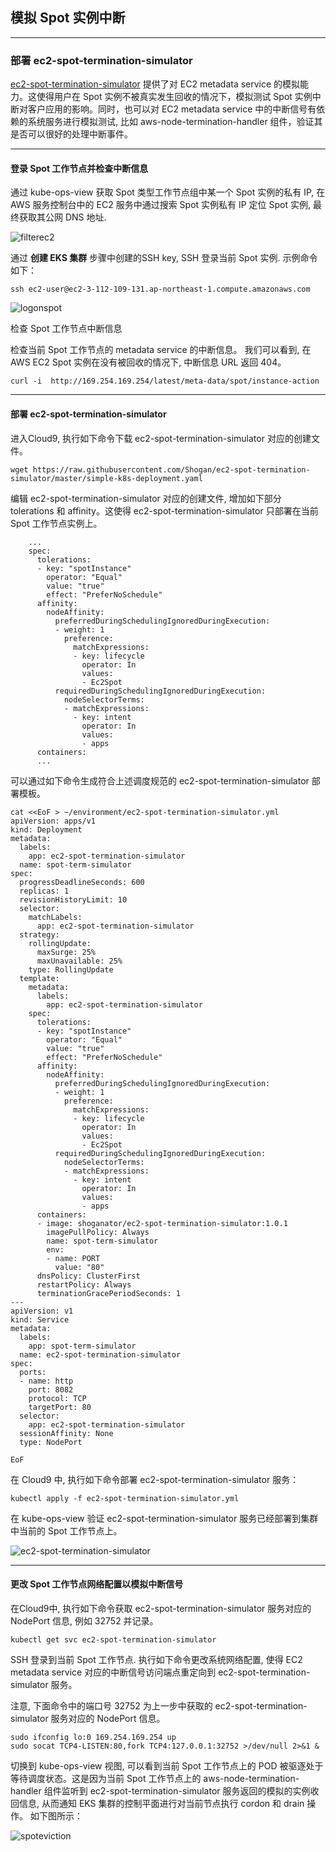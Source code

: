 ## 模拟 Spot 实例中断

---

### 部署 ec2-spot-termination-simulator

[ec2-spot-termination-simulator](https://github.com/Shogan/ec2-spot-termination-simulator) 提供了对 EC2 metadata service 的模拟能力。这使得用户在 Spot 实例不被真实发生回收的情况下，模拟测试 Spot 实例中断对客户应用的影响。同时，也可以对 EC2 metadata service 中的中断信号有依赖的系统服务进行模拟测试, 比如 aws-node-termination-handler 组件，验证其是否可以很好的处理中断事件。

---

#### 登录 Spot 工作节点并检查中断信息


通过 kube-ops-view 获取 Spot 类型工作节点组中某一个 Spot 实例的私有 IP, 在 AWS 服务控制台中的 EC2 服务中通过搜索 Spot 实例私有 IP 定位 Spot 实例, 最终获取其公网 DNS 地址.

![filterec2](../image/eks-spot/filterec2.png)

通过 **创建 EKS 集群** 步骤中创建的SSH key, SSH 登录当前 Spot 实例. 示例命令如下：

```
ssh ec2-user@ec2-3-112-109-131.ap-northeast-1.compute.amazonaws.com
```

![logonspot](../image/eks-spot/logonspot.png)

检查 Spot 工作节点中断信息


检查当前 Spot 工作节点的 metadata service 的中断信息。 我们可以看到, 在 AWS EC2 Spot 实例在没有被回收的情况下, 中断信息 URL 返回 404。

```
curl -i  http://169.254.169.254/latest/meta-data/spot/instance-action
```

---

#### 部署 ec2-spot-termination-simulator

进入Cloud9, 执行如下命令下载 ec2-spot-termination-simulator 对应的创建文件。

```
wget https://raw.githubusercontent.com/Shogan/ec2-spot-termination-simulator/master/simple-k8s-deployment.yaml
```

编辑 ec2-spot-termination-simulator 对应的创建文件, 增加如下部分 tolerations 和 affinity。这使得 ec2-spot-termination-simulator 只部署在当前 Spot 工作节点实例上。

```
    ...
    spec:
      tolerations: 
      - key: "spotInstance" 
        operator: "Equal" 
        value: "true" 
        effect: "PreferNoSchedule" 
      affinity: 
        nodeAffinity: 
          preferredDuringSchedulingIgnoredDuringExecution: 
          - weight: 1 
            preference: 
              matchExpressions: 
              - key: lifecycle 
                operator: In 
                values: 
                - Ec2Spot 
          requiredDuringSchedulingIgnoredDuringExecution: 
            nodeSelectorTerms: 
            - matchExpressions: 
              - key: intent 
                operator: In 
                values: 
                - apps 
      containers: 
      ...
```

可以通过如下命令生成符合上述调度规范的 ec2-spot-termination-simulator 部署模板。

```
cat <<EoF > ~/environment/ec2-spot-termination-simulator.yml
apiVersion: apps/v1
kind: Deployment
metadata:
  labels:
    app: ec2-spot-termination-simulator
  name: spot-term-simulator
spec:
  progressDeadlineSeconds: 600
  replicas: 1
  revisionHistoryLimit: 10
  selector:
    matchLabels:
      app: ec2-spot-termination-simulator
  strategy:
    rollingUpdate:
      maxSurge: 25%
      maxUnavailable: 25%
    type: RollingUpdate
  template:
    metadata:
      labels:
        app: ec2-spot-termination-simulator
    spec:
      tolerations: 
      - key: "spotInstance" 
        operator: "Equal" 
        value: "true" 
        effect: "PreferNoSchedule" 
      affinity: 
        nodeAffinity: 
          preferredDuringSchedulingIgnoredDuringExecution: 
          - weight: 1 
            preference: 
              matchExpressions: 
              - key: lifecycle 
                operator: In 
                values: 
                - Ec2Spot 
          requiredDuringSchedulingIgnoredDuringExecution: 
            nodeSelectorTerms: 
            - matchExpressions: 
              - key: intent 
                operator: In 
                values: 
                - apps
      containers:
      - image: shoganator/ec2-spot-termination-simulator:1.0.1
        imagePullPolicy: Always
        name: spot-term-simulator
        env:
        - name: PORT
          value: "80"
      dnsPolicy: ClusterFirst
      restartPolicy: Always
      terminationGracePeriodSeconds: 1
---
apiVersion: v1
kind: Service
metadata:
  labels:
    app: spot-term-simulator
  name: ec2-spot-termination-simulator
spec:
  ports:
  - name: http
    port: 8082
    protocol: TCP
    targetPort: 80
  selector:
    app: ec2-spot-termination-simulator
  sessionAffinity: None
  type: NodePort

EoF
```

在 Cloud9 中, 执行如下命令部署 ec2-spot-termination-simulator 服务：

```
kubectl apply -f ec2-spot-termination-simulator.yml 
```

在 kube-ops-view 验证 ec2-spot-termination-simulator 服务已经部署到集群中当前的 Spot 工作节点上。

![ec2-spot-termination-simulator](../image/eks-spot/ec2-spot-termination-simulator.png)


---

#### 更改 Spot 工作节点网络配置以模拟中断信号


在Cloud9中, 执行如下命令获取 ec2-spot-termination-simulator 服务对应的 NodePort 信息, 例如 32752 并记录。

```
kubectl get svc ec2-spot-termination-simulator
```

SSH 登录到当前 Spot 工作节点. 执行如下命令更改系统网络配置, 使得 EC2 metadata service 对应的中断信号访问端点重定向到 ec2-spot-termination-simulator 服务。

注意, 下面命令中的端口号 32752 为上一步中获取的 ec2-spot-termination-simulator 服务对应的 NodePort 信息。

```
sudo ifconfig lo:0 169.254.169.254 up
sudo socat TCP4-LISTEN:80,fork TCP4:127.0.0.1:32752 >/dev/null 2>&1 &
```

切换到 kube-ops-view 视图, 可以看到当前 Spot 工作节点上的 POD 被驱逐处于等待调度状态。这是因为当前 Spot 工作节点上的 aws-node-termination-handler 组件监听到  ec2-spot-termination-simulator 服务返回的模拟的实例收回信息, 从而通知 EKS 集群的控制平面进行对当前节点执行 cordon 和 drain 操作。 如下图所示：

![spoteviction](../image/eks-spot/spoteviction.png)